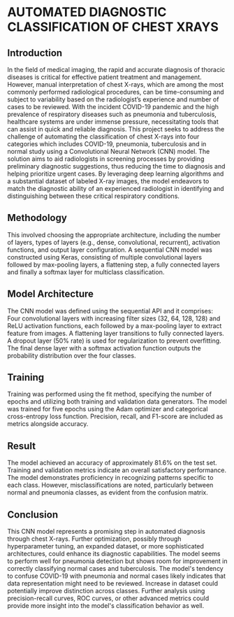 # AUTOMATED DIAGNOSTIC CLASSIFICATION OF CHEST XRAYS
## Introduction
In the field of medical imaging, the rapid and accurate diagnosis of thoracic diseases is critical for effective patient treatment and management. However, manual interpretation of chest X-rays, which are among the most commonly performed radiological procedures, can be time-consuming and subject to variability based on the radiologist’s experience and number of cases to be reviewed. With the incident COVID-19 pandemic and the high prevalence of respiratory diseases such as pneumonia and tuberculosis, healthcare systems are under immense pressure, necessitating tools that can assist in quick and reliable diagnosis.
This project seeks to address the challenge of automating the classification of chest X-rays into four categories which includes COVID-19, pneumonia, tuberculosis and in normal study using a Convolutional Neural Network (CNN) model. The solution aims to aid radiologists in screening processes by providing preliminary diagnostic suggestions, thus reducing the time to diagnosis and helping prioritize urgent cases. By leveraging deep learning algorithms and a substantial dataset of labeled X-ray images, the model endeavors to match the diagnostic ability of an experienced radiologist in identifying and distinguishing between these critical respiratory conditions.
## Methodology
This involved choosing the appropriate architecture, including the number of layers, types of layers (e.g., dense, convolutional, recurrent), activation functions, and output layer configuration. A sequential CNN model was constructed using Keras, consisting of multiple convolutional layers followed by max-pooling layers, a flattening step, a fully connected layers and finally a softmax layer for multiclass classification.
## Model Architecture
The CNN model was defined using the sequential API and it comprises:
Four convolutional layers with increasing filter sizes (32, 64, 128, 128) and ReLU activation functions, each followed by a max-pooling layer to extract feature from images.
A flattening layer transitions to fully connected layers.
A dropout layer (50% rate) is used for regularization to prevent overfitting.
The final dense layer with a softmax activation function outputs the probability distribution over the four classes.
## Training
Training was performed using the fit method, specifying the number of epochs and utilizing both training and validation data generators. The model was trained for five epochs using the Adam optimizer and categorical cross-entropy loss function. Precision, recall, and F1-score are included as metrics alongside accuracy. 
## Result
The model achieved an accuracy of approximately 81.6% on the test set. Training and validation metrics indicate an overall satisfactory performance. The model demonstrates proficiency in recognizing patterns specific to each class. However, misclassifications are noted, particularly between normal and pneumonia classes, as evident from the confusion matrix.
## Conclusion
This CNN model represents a promising step in automated diagnosis through chest X-rays. Further optimization, possibly through hyperparameter tuning, an expanded dataset, or more sophisticated architectures, could enhance its diagnostic capabilities.
The model seems to perform well for pneumonia detection but shows room for improvement in correctly classifying normal cases and tuberculosis. The model's tendency to confuse COVID-19 with pneumonia and normal cases likely indicates that data representation might need to be reviewed. Increase in dataset could potentially improve distinction across classes. Further analysis using precision-recall curves, ROC curves, or other advanced metrics could provide more insight into the model's classification behavior as well.

